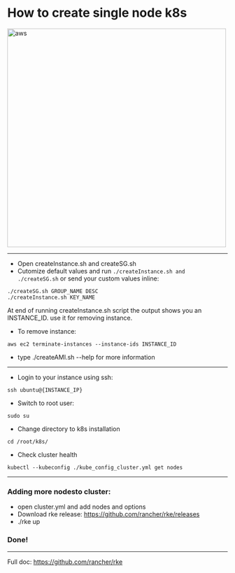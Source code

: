# How to create single node k8s

<img src="https://d39w7f4ix9f5s9.cloudfront.net/dims4/default/f41a71b/2147483647/strip/true/crop/1200x542+0+44/resize/1440x650!/quality/90/?url=http%3A%2F%2Famazon-blogs-brightspot.s3.amazonaws.com%2F40%2Fb0%2F16d665224675bf7ecf4431d1e9ca%2Faws-logo-smile-1200x630.png" alt="aws" width="500"/>

_____

- Open createInstance.sh and createSG.sh
- Cutomize default values and run ```./createInstance.sh and ./createSG.sh``` or send your custom values inline:
```
./createSG.sh GROUP_NAME DESC
./createInstance.sh KEY_NAME
```
At end of running createInstance.sh script the output shows you an INSTANCE_ID. use it for removing instance.


- To remove instance:
```
aws ec2 terminate-instances --instance-ids INSTANCE_ID
```

- type ./createAMI.sh --help for more information

________

- Login to your instance using ssh:
```
ssh ubuntu@{INSTANCE_IP}
```

- Switch to root user:
```
sudo su
```

- Change directory to k8s installation
```
cd /root/k8s/
```

- Check cluster health
```
kubectl --kubeconfig ./kube_config_cluster.yml get nodes
```

_____

### Adding more nodesto cluster:

- open cluster.yml and add nodes and options
- Download rke release: https://github.com/rancher/rke/releases
- ./rke up
### Done!
______
Full doc:
https://github.com/rancher/rke

